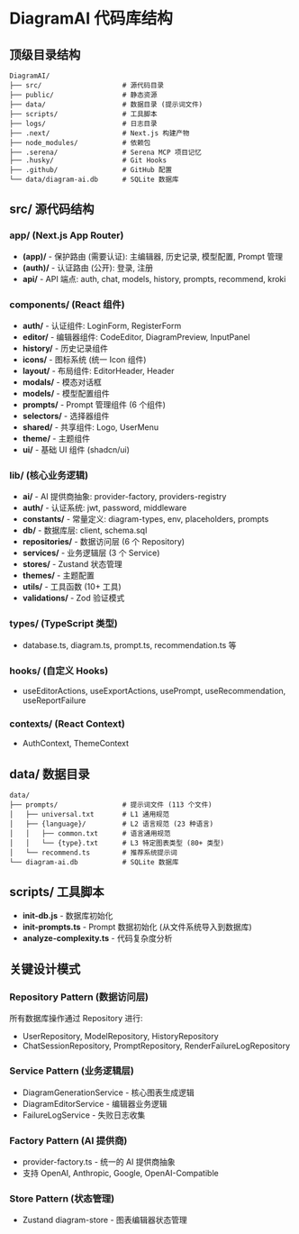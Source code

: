 # DiagramAI 代码库结构

## 顶级目录结构

```
DiagramAI/
├── src/                    # 源代码目录
├── public/                 # 静态资源
├── data/                   # 数据目录 (提示词文件)
├── scripts/                # 工具脚本
├── logs/                   # 日志目录
├── .next/                  # Next.js 构建产物
├── node_modules/           # 依赖包
├── .serena/                # Serena MCP 项目记忆
├── .husky/                 # Git Hooks
├── .github/                # GitHub 配置
└── data/diagram-ai.db      # SQLite 数据库
```

## src/ 源代码结构

### app/ (Next.js App Router)

- **(app)/** - 保护路由 (需要认证): 主编辑器, 历史记录, 模型配置, Prompt 管理
- **(auth)/** - 认证路由 (公开): 登录, 注册
- **api/** - API 端点: auth, chat, models, history, prompts, recommend, kroki

### components/ (React 组件)

- **auth/** - 认证组件: LoginForm, RegisterForm
- **editor/** - 编辑器组件: CodeEditor, DiagramPreview, InputPanel
- **history/** - 历史记录组件
- **icons/** - 图标系统 (统一 Icon 组件)
- **layout/** - 布局组件: EditorHeader, Header
- **modals/** - 模态对话框
- **models/** - 模型配置组件
- **prompts/** - Prompt 管理组件 (6 个组件)
- **selectors/** - 选择器组件
- **shared/** - 共享组件: Logo, UserMenu
- **theme/** - 主题组件
- **ui/** - 基础 UI 组件 (shadcn/ui)

### lib/ (核心业务逻辑)

- **ai/** - AI 提供商抽象: provider-factory, providers-registry
- **auth/** - 认证系统: jwt, password, middleware
- **constants/** - 常量定义: diagram-types, env, placeholders, prompts
- **db/** - 数据库层: client, schema.sql
- **repositories/** - 数据访问层 (6 个 Repository)
- **services/** - 业务逻辑层 (3 个 Service)
- **stores/** - Zustand 状态管理
- **themes/** - 主题配置
- **utils/** - 工具函数 (10+ 工具)
- **validations/** - Zod 验证模式

### types/ (TypeScript 类型)

- database.ts, diagram.ts, prompt.ts, recommendation.ts 等

### hooks/ (自定义 Hooks)

- useEditorActions, useExportActions, usePrompt, useRecommendation, useReportFailure

### contexts/ (React Context)

- AuthContext, ThemeContext

## data/ 数据目录

```
data/
├── prompts/                # 提示词文件 (113 个文件)
│   ├── universal.txt       # L1 通用规范
│   ├── {language}/         # L2 语言规范 (23 种语言)
│   │   ├── common.txt      # 语言通用规范
│   │   └── {type}.txt      # L3 特定图表类型 (80+ 类型)
│   └── recommend.ts        # 推荐系统提示词
└── diagram-ai.db           # SQLite 数据库
```

## scripts/ 工具脚本

- **init-db.js** - 数据库初始化
- **init-prompts.ts** - Prompt 数据初始化 (从文件系统导入到数据库)
- **analyze-complexity.ts** - 代码复杂度分析

## 关键设计模式

### Repository Pattern (数据访问层)

所有数据库操作通过 Repository 进行:
- UserRepository, ModelRepository, HistoryRepository
- ChatSessionRepository, PromptRepository, RenderFailureLogRepository

### Service Pattern (业务逻辑层)

- DiagramGenerationService - 核心图表生成逻辑
- DiagramEditorService - 编辑器业务逻辑
- FailureLogService - 失败日志收集

### Factory Pattern (AI 提供商)

- provider-factory.ts - 统一的 AI 提供商抽象
- 支持 OpenAI, Anthropic, Google, OpenAI-Compatible

### Store Pattern (状态管理)

- Zustand diagram-store - 图表编辑器状态管理
